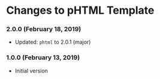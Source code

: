 # Changes to pHTML Template

### 2.0.0 (February 18, 2019)

- Updated: `phtml` to 2.0.1 (major)

### 1.0.0 (February 13, 2019)

- Initial version
